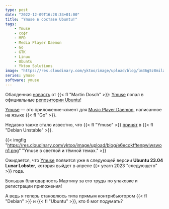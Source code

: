 ```yaml
---
type: post
date: "2022-12-09T16:28:34+01:00"
title: "Ymuse в составе Ubuntu!"
tags:
    - Ymuse
    - софт
    - MPD
    - Media Player Daemon
    - Go
    - GTK
    - Linux
    - Ubuntu
    - Yktoo Solutions
image: "https://res.cloudinary.com/yktoo/image/upload/blog/lm36g5z8milapilfide1.png"
series: ymuse
software: ymuse
---
```


Обалденная [новость](https://github.com/yktoo/ymuse/issues/62) от {{< fl "Martin Dosch" >}}: [Ymuse](/software/ymuse) попал в официальные [репозитории Ubuntu](https://launchpad.net/ubuntu/+source/ymuse)!

[Ymuse](/software/ymuse) — это приложение-клиент для [Music Player Daemon](https://www.musicpd.org/), написанное на языке {{< fl "Go" >}}.

Недавно также стало известно, что {{< fl "Ymuse" >}} [принят](https://tracker.debian.org/pkg/ymuse) в {{< fl "Debian Unstable" >}}.

<!--more-->

{{< imgfig "https://res.cloudinary.com/yktoo/image/upload/blog/e6ecokfftenpwlwswon1.png" "Ymuse в светлой и тёмной темах." >}}

Ожидается, что [Ymuse](/software/ymuse) появится уже в следующей версии **Ubuntu 23.04 Lunar Lobster**, которая выйдет в апреле {{< yearn 2023 "следующего" >}} года.

Большая благодарность Мартину за его труды по упаковке и регистрации приложения!

А ведь я теперь становлюсь типа прямым контрибьютором {{< fl "Debian" >}} и {{< fl "Ubuntu" >}}, кто б мог подумать?
